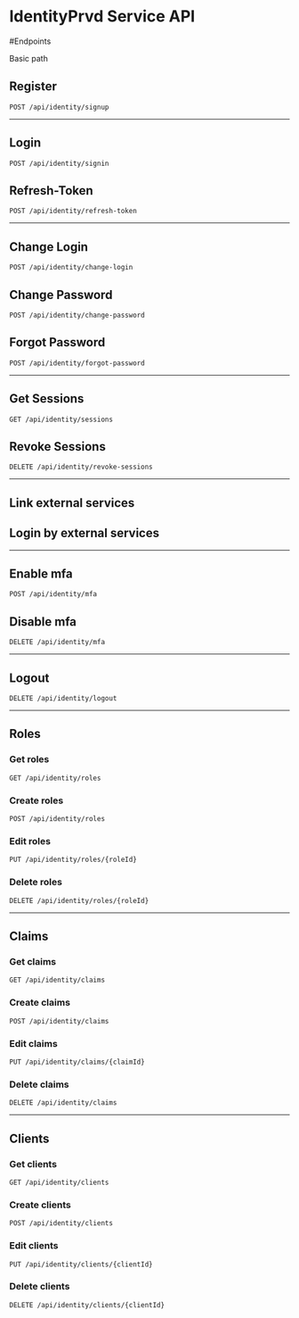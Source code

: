 # IdentityPrvd Service API

#Endpoints

Basic path

## Register
```
POST /api/identity/signup
```

---

## Login
```
POST /api/identity/signin
```

## Refresh-Token
```
POST /api/identity/refresh-token
```

---

## Change Login
```
POST /api/identity/change-login
```
## Change Password
```
POST /api/identity/change-password
```
## Forgot Password
```
POST /api/identity/forgot-password
```

---

## Get Sessions
```
GET /api/identity/sessions
```
## Revoke Sessions
```
DELETE /api/identity/revoke-sessions
```

---

## Link external services
## Login by external services

---

## Enable mfa
```
POST /api/identity/mfa
```
## Disable mfa
```
DELETE /api/identity/mfa
```

---

## Logout
```
DELETE /api/identity/logout
```

---

## Roles
### Get roles
```
GET /api/identity/roles
```
### Create roles
```
POST /api/identity/roles
```
### Edit roles
```
PUT /api/identity/roles/{roleId}
```
### Delete roles
```
DELETE /api/identity/roles/{roleId}
```

---

## Claims
### Get claims
```
GET /api/identity/claims
```
### Create claims
```
POST /api/identity/claims
```
### Edit claims
```
PUT /api/identity/claims/{claimId}
```
### Delete claims
```
DELETE /api/identity/claims
```

---

## Clients
### Get clients
```
GET /api/identity/clients
```
### Create clients
```
POST /api/identity/clients
```
### Edit clients
```
PUT /api/identity/clients/{clientId}
```
### Delete clients
```
DELETE /api/identity/clients/{clientId}
```